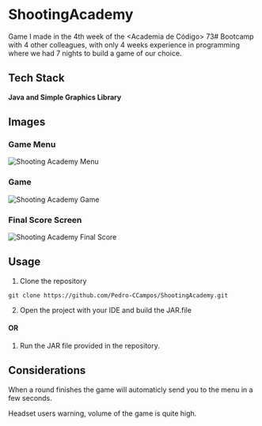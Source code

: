 # ShootingAcademy
Game I made in the 4th week of the &lt;Academia de Código> 73# Bootcamp with 4 other colleagues, with only 4 weeks experience in programming where we had 7 nights to build a game of our choice.

## Tech Stack

<b>Java and Simple Graphics Library</b>

## Images

### Game Menu
![Shooting Academy Menu](https://user-images.githubusercontent.com/72756958/196682753-d95143ce-26cb-4818-9f29-6babc5fd101d.png)
### Game
![Shooting Academy Game](https://user-images.githubusercontent.com/72756958/196682763-b0e57e63-30ca-4b55-a306-e43c81b362bc.png)
### Final Score Screen
![Shooting Academy Final Score](https://user-images.githubusercontent.com/72756958/196682767-fdecaaed-c8c2-4ac4-9c3b-8dcb496fbc3b.png)

## Usage

1. Clone the repository
```
git clone https://github.com/Pedro-CCampos/ShootingAcademy.git
```
2. Open the project with your IDE and build the JAR.file

#### OR

1. Run the JAR file provided in the repository.

## Considerations

When a round finishes the game will automaticly send you to the menu in a few seconds.

Headset users warning, volume of the game is quite high.
